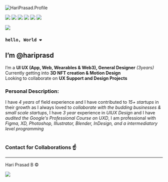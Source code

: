   ![HariPrasad.Profile](https://lh3.googleusercontent.com/gzW78oVu39S54V81hTl5Yr6WnFuO9mi2r8uiU9FVa-E0ISD4kemcasEOJF3nC7oc_6RQRqz6blliQx9BjptY=w1922-h938) <br>
  
[![](https://lh4.googleusercontent.com/SYVH6l5jlMOkL4ZBVrZ4RYJHQjr4XkdPOTt5mkDmAOwj9sAC5sOncDFHEhmY7EIsk0v-HwVf2GxFpEObrhjz=w1922-h938)](https://www.facebook.com/hriprasd)
[![](https://lh5.googleusercontent.com/cBqEmW-KJxRFacO7qz2W36DSxUeUb3BFv1fWBuEZXcyx9Cp6YYaZL9n3WYZpnI7m7dCE-_FjFabJAbrkcy77=w1163-h938)](https://instagram.com/haripras.d)
[![](https://lh5.googleusercontent.com/6VQBYh0zszN13jux9-2o9X_AZNOQckjbXY3D1tdSvLLJEGWYxDNVr3grGZoTKosee9_kzzveJT9sT5N4TEAp=w1163-h938)](https://wa.me/c/919345160259)
[![](https://lh3.googleusercontent.com/_YrvEkcd0GL--IIytuuCF3VVYoT5CJjir-l8LbTX1Yv1FxGp7nqV2wMmt9-gPF51XChdxr2uA8ivmI-m6FaJ=w1163-h938)](https://www.behance.net/hariprasd)
[![](https://lh6.googleusercontent.com/PAfEBeEF8vHUv7LsHHgQYah6Ho_dF_zeLilbZxxyYCaPOyql83FWL2iJVmeQCn1fgqcnWMt_T-xz6Pmrv95_=w1163-h938)](https://twitter.com/haripras_d)
[![](https://lh3.googleusercontent.com/9Kmu9OP-Ti6Dl_1QL6KERNe4W9SM7AWKhFgRL9fHvsf9sNSEC-AlwFne4yaHUs_Ym3sHt1lmABgNTVKZ37_6=w1163-h938)](https://www.linkedin.com/in/hari-prasd/)
<br>

[![](https://lh3.googleusercontent.com/a-0dp2BZQl0Jn7lwZqpAp5k1dZtKu_XjK7vqewqUqb0rg8IAyZwJrGB85Lzh0OiQNSd_W-sdCIa1k-2xWFYy=w1163-h938)](https://drive.google.com/drive/folders/14ikSuvyYcKh3odfntSc-SAc77GHmYFGX?usp=sharing)
### `hello, World ❤️`<br>
## I’m **@hariprasd** <br>
 I’m a **UI UX (App, Web, Wearables & Web3), General Designer** *(3years)* <br>
 Currently getting into **3D NFT creation & Motion Design** <br>
 Looking to collaborate on **UX Support and Design Projects** <br>

### **Personal Description:** <br>

I have *4 years* of field experience and I have contributed to *15+ startups* in their growth as I always loved to *collaborate with the budding businesses & small scale startups*,
I have *3 year* experience in *UIUX Design* and I have *audited the Google's Professional Course on UXD*, I am professional with *Figma, XD, Photoshop, Illustrator, Blender, InDesign, and a intermediatory level programming* <br><br>
### **Contact for Collaborations ☝️**<br>

------
Hari Prasad B © <br>

[![](https://lh3.googleusercontent.com/4VUtYuFTcc3kE8OqK0zZXKUB3VEsmYSQo5CCkkfRdOg3BuS6_MBnQWL1x7-aJn9Z2_u9kyn-_3_BmZvkMjMO=w1922-h938)](#)

